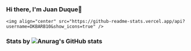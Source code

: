 ### Hi there, I'm Juan Duque👋

    <img align="center" src="https://github-readme-stats.vercel.app/api?username=DKBARB10&show_icons=true" />
  
### Stats by ![Anurag's GitHub stats](https://github-readme-stats.vercel.app/api?username=DKBARB10&show_icons=true)

<!--
**garethbrickman/garethbrickman** is a ✨ _special_ ✨ repository because its `README.md` (this file) appears on your GitHub profile.
  <img align="center" src="https://github-readme-stats.vercel.app/api/top-langs/?username=DKBARB10&layout=compact&theme=radical" />

Here are some ideas to get you started:

- 🔭 I’m currently working on ...
- 🌱 I’m currently learning ...
- 👯 I’m looking to collaborate on ...
- 🤔 I’m looking for help with ...
- 💬 Ask me about ...
- 📫 How to reach me: ...
- 😄 Pronouns: ...
- ⚡ Fun fact: ...
-->
